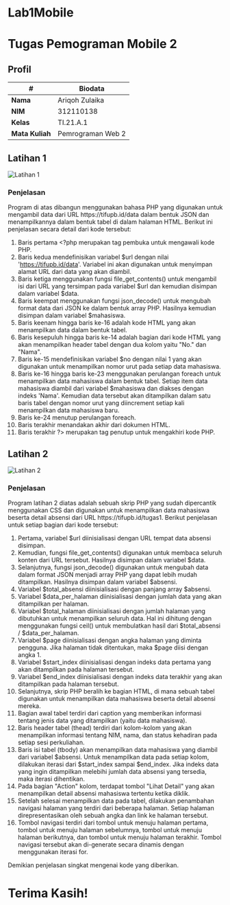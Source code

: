 # Lab1Mobile
# Tugas Pemograman Mobile 2
## Profil
| #               | Biodata           |
| --------------- | ----------------- |
| **Nama**        | Ariqoh Zulaika    |
| **NIM**         | 312110138         |
| **Kelas**       | TI.21.A.1         |
| **Mata Kuliah** | Pemrograman Web 2 |

## Latihan 1

![Latihan 1](img/latihan1.png)

### Penjelasan
<p>Program di atas dibangun menggunakan bahasa PHP yang digunakan untuk mengambil data dari URL https://tifupb.id/data dalam bentuk JSON dan menampilkannya dalam bentuk tabel di dalam halaman HTML. Berikut ini penjelasan secara detail dari kode tersebut:</p>

1. Baris pertama <?php merupakan tag pembuka untuk mengawali kode PHP.
2. Baris kedua mendefinisikan variabel $url dengan nilai 'https://tifupb.id/data'. Variabel ini akan digunakan untuk menyimpan alamat URL dari data yang akan diambil.
3. Baris ketiga menggunakan fungsi file_get_contents() untuk mengambil isi dari URL yang tersimpan pada variabel $url dan kemudian disimpan dalam variabel $data.
4. Baris keempat menggunakan fungsi json_decode() untuk mengubah format data dari JSON ke dalam bentuk array PHP. Hasilnya kemudian disimpan dalam variabel $mahasiswa.
5. Baris keenam hingga baris ke-16 adalah kode HTML yang akan menampilkan data dalam bentuk tabel.
6. Baris kesepuluh hingga baris ke-14 adalah bagian dari kode HTML yang akan menampilkan header tabel dengan dua kolom yaitu "No." dan "Nama".
7. Baris ke-15 mendefinisikan variabel $no dengan nilai 1 yang akan digunakan untuk menampilkan nomor urut pada setiap data mahasiswa.
8. Baris ke-16 hingga baris ke-23 menggunakan perulangan foreach untuk menampilkan data mahasiswa dalam bentuk tabel. Setiap item data mahasiswa diambil dari variabel $mahasiswa dan diakses dengan indeks 'Nama'. Kemudian data tersebut akan ditampilkan dalam satu baris tabel dengan nomor urut yang diincrement setiap kali menampilkan data mahasiswa baru.
9. Baris ke-24 menutup perulangan foreach.
10. Baris terakhir </html> menandakan akhir dari dokumen HTML.
11. Baris terakhir ?> merupakan tag penutup untuk mengakhiri kode PHP.

## Latihan 2

![Latihan 2](img/latihan2.png)

### Penjelasan
<p>Program latihan 2 diatas adalah sebuah skrip PHP yang sudah dipercantik menggunakan CSS dan digunakan untuk menampilkan data mahasiswa beserta detail absensi dari URL https://tifupb.id/tugas1. Berikut penjelasan untuk setiap bagian dari kode tersebut:</p>

1. Pertama, variabel $url diinisialisasi dengan URL tempat data absensi disimpan.
2. Kemudian, fungsi file_get_contents() digunakan untuk membaca seluruh konten dari URL tersebut. Hasilnya disimpan dalam variabel $data.
3. Selanjutnya, fungsi json_decode() digunakan untuk mengubah data dalam format JSON menjadi array PHP yang dapat lebih mudah ditampilkan. Hasilnya disimpan dalam variabel $absensi.
4. Variabel $total_absensi diinisialisasi dengan panjang array $absensi.
5. Variabel $data_per_halaman diinisialisasi dengan jumlah data yang akan ditampilkan per halaman.
6. Variabel $total_halaman diinisialisasi dengan jumlah halaman yang dibutuhkan untuk menampilkan seluruh data. Hal ini dihitung dengan menggunakan fungsi ceil() untuk membulatkan hasil dari $total_absensi / $data_per_halaman.
7. Variabel $page diinisialisasi dengan angka halaman yang diminta pengguna. Jika halaman tidak ditentukan, maka $page diisi dengan angka 1.
8. Variabel $start_index diinisialisasi dengan indeks data pertama yang akan ditampilkan pada halaman tersebut.
9. Variabel $end_index diinisialisasi dengan indeks data terakhir yang akan ditampilkan pada halaman tersebut.
10. Selanjutnya, skrip PHP beralih ke bagian HTML, di mana sebuah tabel digunakan untuk menampilkan data mahasiswa beserta detail absensi mereka.
11. Bagian awal tabel terdiri dari caption yang memberikan informasi tentang jenis data yang ditampilkan (yaitu data mahasiswa).
12. Baris header tabel (thead) terdiri dari kolom-kolom yang akan menampilkan informasi tentang NIM, nama, dan status kehadiran pada setiap sesi perkuliahan.
13. Baris isi tabel (tbody) akan menampilkan data mahasiswa yang diambil dari variabel $absensi. Untuk menampilkan data pada setiap kolom, dilakukan iterasi dari $start_index sampai $end_index. Jika indeks data yang ingin ditampilkan melebihi jumlah data absensi yang tersedia, maka iterasi dihentikan.
14. Pada bagian "Action" kolom, terdapat tombol "Lihat Detail" yang akan menampilkan detail absensi mahasiswa tertentu ketika diklik.
15. Setelah selesai menampilkan data pada tabel, dilakukan penambahan navigasi halaman yang terdiri dari beberapa halaman. Setiap halaman direpresentasikan oleh sebuah angka dan link ke halaman tersebut.
16. Tombol navigasi terdiri dari tombol untuk menuju halaman pertama, tombol untuk menuju halaman sebelumnya, tombol untuk menuju halaman berikutnya, dan tombol untuk menuju halaman terakhir. Tombol navigasi tersebut akan di-generate secara dinamis dengan menggunakan iterasi for.

<p>Demikian penjelasan singkat mengenai kode yang diberikan.</p>

# Terima Kasih!
